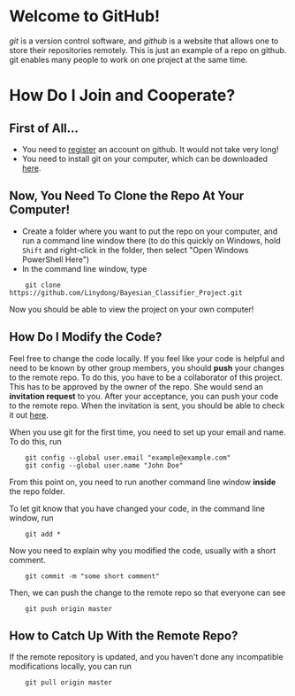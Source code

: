 # Welcome to GitHub!
*git* is a version control software, and *github* is a website that allows one to store their repositories remotely. This is just an example of a repo on github. git enables many people to work on one project at the same time.

# How Do I Join and Cooperate?

## First of All...
- You need to [register](https://github.com/join) an account on github. It would not take very long!
- You need to install git on your computer, which can be downloaded [here](https://git-scm.com/downloads).

## Now, You Need To Clone the Repo At Your Computer!
- Create a folder where you want to put the repo on your computer, and run a command line window there (to do this quickly on Windows, hold ```Shift``` and right-click in the folder, then select "Open Windows PowerShell Here")
- In the command line window, type
```
	git clone https://github.com/Linydong/Bayesian_Classifier_Project.git
```
Now you should be able to view the project on your own computer!

## How Do I Modify the Code?
Feel free to change the code locally. If you feel like your code is helpful and need to be known by other group members, you should **push** your changes to the remote repo. To do this, you have to be a collaborator of this project. This has to be approved by the owner of the repo. She would send an **invitation request** to you. After your acceptance, you can push your code to the remote repo. When the invitation is sent, you should be able to check it out [here](https://github.com/Linydong/Bayesian_Classifier_Project/invitations).

When you use git for the first time, you need to set up your email and name. To do this, run
```
	git config --global user.email "example@example.com"
	git config --global user.name "John Doe"
```

From this point on, you need to run another command line window **inside** the repo folder. 

To let git know that you have changed your code, in the command line window, run
```
	git add *
```
Now you need to explain why you modified the code, usually with a short comment.
```
	git commit -m "some short comment"
```
Then, we can push the change to the remote repo so that everyone can see
```
	git push origin master
```

## How to Catch Up With the Remote Repo?
If the remote repository is updated, and you haven't done any incompatible modifications locally, you can run
```
	git pull origin master
```

